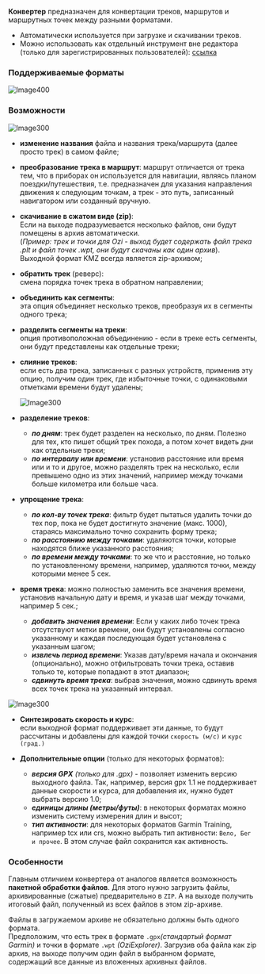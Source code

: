<!-- markdownlint-disable-next-line first-line-heading -->
**Конвертер** предназначен для конвертации треков, маршрутов и маршрутных точек между разными форматами. 

- Автоматически используется при загрузке и скачивании треков.  
- Можно использовать как отдельный инструмент вне редактора (только для зарегистрированных пользователей): [ссылка](https://velocat.ru/velo/phpBB3/converter.php)

### Поддерживаемые форматы

![Image400](../_media/h-3107.jpg)

### Возможности

![Image300](../_media/h-3103.jpg)

- **изменение названия** файла и названия трека/маршрута (далее просто трек) в самом файле;

- **преобразование трека в маршрут**:
  маршрут отличается от трека тем, что в приборах он используется для навигации, являясь планом поездки/путешествия, т.е. предназначен для указания направления движения к следующим точкам, а трек - это путь, записанный навигатором или созданный вручную.

- **скачивание в сжатом виде (zip)**:  
  Если на выходе подразумевается несколько файлов, они будут помещены в архив автоматически.  
  (*Пример: трек и точки для Ozi - выход будет содержать файл трека .plt и файл точек .wpt, они будут скачаны как один архив*).  
  Выходной формат KMZ всегда является zip-архивом;

- **обратить трек** (реверс):  
  смена порядка точек трека в обратном направлении;

- **объединить как сегменты**:  
  эта опция объединяет несколько треков, преобразуя их в сегменты одного трека;

- **разделить сегменты на треки**:  
  опция противоположная объединению - если в треке есть сегменты, они будут представлены как отдельные треки;

- **слияние треков**:  
  если есть два трека, записанных с разных устройств, применив эту опцию, получим один трек, где избыточные точки, с одинаковыми отметками времени будут удалены;

    ![Image300](../_media/h-3104.jpg)

- **разделение треков**:
  - ***по дням***: трек будет разделен на несколько, по дням. Полезно для тех, кто пишет общий трек похода, а потом хочет видеть дни как отдельные треки;
  - ***по интервалу или времени***: установив расстояние или время или и то и другое, можно разделять трек на несколько, если превышено одно из этих значений, например между точками больше километра или больше часа.

- **упрощение трека**:
  - ***по кол-ву точек трека***: фильтр будет пытаться удалить точки до тех пор, пока не будет достигнуто значение (макс. 1000), стараясь максимально точно сохранить форму трека;
  - ***по расстоянию между точками***: удаляются точки, которые находятся ближе указанного расстояния;
  - ***по времени между точками***: то же что и расстояние, но только по установленному времени, например, удаляются точки, между которыми менее 5 сек.

- **время трека**:
    можно полностью заменить все значения времени, установив начальную дату и время, и указав шаг между точками, например 5 сек.;
  - ***добавить значения времени***: Если у каких либо точек трека отсутствуют метки времени, они будут установлены согласно указанному и каждая последующая будет установлена с указанным шагом;
  - ***извлечь период времени***: Указав дату/время начала и окончания (опционально), можно отфильтровать точки трека, оставив только те, которые попадают в этот диапазон;
  - ***сдвинуть время трека***: выбрав значения, можно сдвинуть время всех точек трека на указанный интервал.

![Image300](../_media/h-3105.jpg)

- **Синтезировать скорость и курс**:  
  если выходной формат поддерживает эти данные, то будут рассчитаны и добавлены для каждой точки `скорость (м/с)` и `курс (град.)`

- **Дополнительные опции** (только для некоторых форматов):
  - ***версия GPX*** *(только для .gpx)* - позволяет изменить версию выходного файла. Так, например, версия gpx 1.1 не поддерживает данные скорости и курса, для добавления их, нужно будет выбрать версию 1.0;
  - ***единицы длины (метры/футы)***: в некоторых форматах можно изменить систему измерения длин и высот;
  - ***тип активности***: для некоторых форматов Garmin Training, например tcx или crs, можно выбрать тип активности: `Вело, Бег и прочее`. В этом случае файл сохранится как активность.

### Особенности

Главным отличием конвертера от аналогов является возможность **пакетной обработки файлов**. Для этого нужно загрузить файлы, архивированные (сжатые) предварительно в `ZIP`. А на выходе получить итоговый файл, полученный из всех файлов в этом zip-архиве.  

Файлы в загружаемом архиве не обязательно должны быть одного формата.  
Предположим, что  есть трек в формате `.gpx`*(стандартый формат Garmin)* и точки в формате `.wpt` *(OziExplorer)*. Загрузив оба файла как zip архив, на выходе получим один файл в выбранном формате, содержащий все данные из вложенных архивных файлов.
